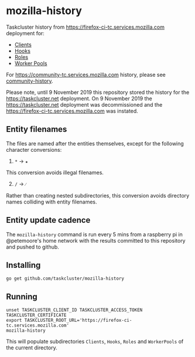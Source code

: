 # mozilla-history
Taskcluster history from https://firefox-ci-tc.services.mozilla.com deployment
for:

* [Clients](/Clients)
* [Hooks](/Hooks)
* [Roles](/Roles)
* [Worker Pools](/WorkerPools)

For https://community-tc.services.mozilla.com history, please see
[community-history](https://github.com/taskcluster/community-history).

Please note, until 9 November 2019 this repository stored the history for the
https://taskcluster.net deployment. On 9 November 2019 the
https://taskcluster.net deployment was decommissioned and the
https://firefox-ci-tc.services.mozilla.com was instated.

## Entity filenames

The files are named after the entities themselves, except for the following
character conversions:

  1. `*` -> `★`

This conversion avoids illegal filenames.

  2. `/` -> `⁄`

Rather than creating nested subdirectories, this conversion avoids directory
names colliding with entity filenames.

## Entity update cadence

The `mozilla-history` command is run every 5 mins from a raspberry pi in
@petemoore's home network with the results committed to this repository and
pushed to github.

## Installing

```
go get github.com/taskcluster/mozilla-history
```

## Running

```
unset TASKCLUSTER_CLIENT_ID TASKCLUSTER_ACCESS_TOKEN TASKCLUSTER_CERTIFICATE
export TASKCLUSTER_ROOT_URL='https://firefox-ci-tc.services.mozilla.com'
mozilla-history
```

This will populate subdirectories `Clients`, `Hooks`, `Roles` and `WorkerPools`
of the current directory.
